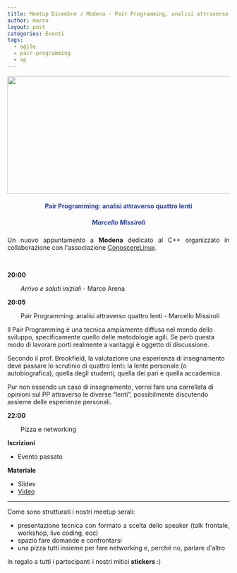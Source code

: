 ```yaml
---
title: Meetup Dicembre / Modena - Pair Programming, analisi attraverso quattro lenti
author: marco
layout: post
categories: Eventi
tags:
  - agile
  - pair-programming
  - xp
---
```



<center><img class="aligncenter wp-image-9262 " src="https://www.italiancpp.org/wp-content/uploads/2019/11/banner_meetupMo1219-1024x512.png" alt="" width="534" height="267" /></center>
<h4 style="text-align: center;"><span style="color: #2945a4;">Pair Programming: analisi attraverso quattro lenti</span></h4>
<h5 style="text-align: center;"><span style="color: #2945a4;"><em>Marcello Missiroli</em></span></h5>
<p style="text-align: justify;">Un nuovo appuntamento a <strong>Modena</strong> dedicato al C++ organizzato in collaborazione con l'associazione <a href="http://conoscerelinux.org">ConoscereLinux</a>.</p>
<p style="text-align: justify;"><span style="color: #ffffff;"> </span></p>
<p style="text-align: justify;"><strong>20:00</strong></p>
<p style="text-align: justify; padding-left: 30px;"><em>Arrivo e saluti iniziali</em> - Marco Arena</p>
<p style="text-align: justify;"><strong>20:05</strong></p>
<p style="text-align: justify; padding-left: 30px;">Pair Programming: analisi attraverso quattro lenti - Marcello Missiroli</p>
Il Pair Programming è una tecnica ampiamente diffusa nel mondo dello sviluppo, specificamente quello delle metodologie agili. Se però questa modo di lavorare porti realmente a vantaggi è oggetto di discussione.

Secondo il prof. Brookfield, la valutazione una esperienza di insegnamento deve passare lo scrutinio di quattro lenti: la lente personale (o autobiografica), quella degli studenti, quella dei pari e quella accademica.

Pur non essendo un caso di insegnamento, vorrei fare una carrellata di opinioni sul PP attraverso le diverse “lenti”, possibilmente discutendo assieme delle esperienze personali.

<strong>22:00</strong>
<p style="padding-left: 30px;">Pizza e networking</p>
<strong>Iscrizioni</strong>
<ul>
 	<li>Evento passato</li>
</ul>
<strong>Materiale</strong>
<ul>
 	<li>Slides</li>
 	<li><a href="https://www.youtube.com/watch?v=JmfHG9B2D5M">Video</a></li>
</ul>

<hr />
<p style="text-align: justify;">Come sono strutturati i nostri meetup serali:</p>

<ul>
 	<li style="text-align: justify;">presentazione tecnica con formato a scelta dello speaker (talk frontale, workshop, live coding, ecc)</li>
 	<li style="text-align: justify;">spazio fare domande e confrontarsi</li>
 	<li style="text-align: justify;">una pizza tutti insieme per fare networking e, perché no, parlare d'altro</li>
</ul>
In regalo a tutti i partecipanti i nostri mitici <strong>stickers</strong> :)
